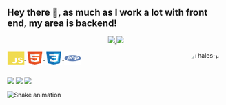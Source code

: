 ## Hey there 👋, as much as I work a lot with front end, my area is backend!
<div align="center">
  <a href="https://github.com/thaleswe">
  <img height="180em" src="https://github-readme-stats.vercel.app/api?username=thaleswe&show_icons=true&theme=dracula&include_all_commits=true&count_private=true"/>
  <img height="180em" src="https://github-readme-stats.vercel.app/api/top-langs/?username=thaleswe&layout=compact&langs_count=7&theme=dracula"/>
</div>
<div style="display: inline_block"><br>
  <img align="center" alt="Thales-Js" height="30" width="40" src="https://raw.githubusercontent.com/devicons/devicon/master/icons/javascript/javascript-plain.svg">
  <img align="center" alt="Thales-HTML" height="30" width="40" src="https://raw.githubusercontent.com/devicons/devicon/master/icons/html5/html5-original.svg">
  <img align="center" alt="Thales-CSS" height="30" width="40" src="https://raw.githubusercontent.com/devicons/devicon/master/icons/css3/css3-original.svg">
    <img align="center" alt="Thales-Ts" height="30" width="40" src="https://raw.githubusercontent.com/devicons/devicon/master/icons/php/php-plain.svg">
  <img align="right" alt="Thales-pic" height="150" style="border-radius:50px;" src="https://share-cdn.picrew.me/shareImg/org/202201/338224_YGENfr3e.png?width=676&height=676">
</div>
  
  ##
 
<div> 
  <a href="https://instagram.com/sigleane" target="_blank"><img src="https://img.shields.io/badge/-Instagram-%23E4405F?style=for-the-badge&logo=instagram&logoColor=white" target="_blank"></a>
  <a href = "mailto:thaleswndl@gmail.com"><img src="https://img.shields.io/badge/-Gmail-%23333?style=for-the-badge&logo=gmail&logoColor=white" target="_blank"></a>
  <a href="https://www.linkedin.com/in/thales-wendel-b0a203229?lipi=urn%3Ali%3Apage%3Ad_flagship3_profile_view_base_contact_details%3BqIxP194fTrmwKxufm3gCkg%3D%3D" target="_blank"><img src="https://img.shields.io/badge/-LinkedIn-%230077B5?style=for-the-badge&logo=linkedin&logoColor=white" target="_blank"></a> 
 
  ![Snake animation](https://github.com/thaleswe/thaleswe/blob/output/github-contribution-grid-snake.svg)
 
</div>
